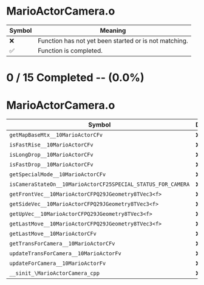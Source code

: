 # MarioActorCamera.o
| Symbol | Meaning 
| ------------- | ------------- 
| :x: | Function has not yet been started or is not matching. 
| :white_check_mark: | Function is completed. 


# 0 / 15 Completed -- (0.0%)
# MarioActorCamera.o
| Symbol | Decompiled? |
| ------------- | ------------- |
| `getMapBaseMtx__10MarioActorCFv` | :x: |
| `isFastRise__10MarioActorCFv` | :x: |
| `isLongDrop__10MarioActorCFv` | :x: |
| `isFastDrop__10MarioActorCFv` | :x: |
| `getSpecialMode__10MarioActorCFv` | :x: |
| `isCameraStateOn__10MarioActorCF25SPECIAL_STATUS_FOR_CAMERA` | :x: |
| `getFrontVec__10MarioActorCFPQ29JGeometry8TVec3<f>` | :x: |
| `getSideVec__10MarioActorCFPQ29JGeometry8TVec3<f>` | :x: |
| `getUpVec__10MarioActorCFPQ29JGeometry8TVec3<f>` | :x: |
| `getLastMove__10MarioActorCFPQ29JGeometry8TVec3<f>` | :x: |
| `getLastMove__10MarioActorCFv` | :x: |
| `getTransForCamera__10MarioActorCFv` | :x: |
| `updateTransForCamera__10MarioActorFv` | :x: |
| `updateForCamera__10MarioActorFv` | :x: |
| `__sinit_\MarioActorCamera_cpp` | :x: |
